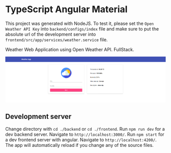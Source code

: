 # TypeScript Angular Material

This project was generated with NodeJS. To test it, please set the `Open Weather API Key` into `backend/configs/index` file and make sure to put the absolute url of the development server into `frontend/src/app/services/weather.service` file.

Weather Web Application using Open Weather API. FullStack.

![TypeScript Angular Material](./typescript-angular-material.png)

## Development server

Change directory with `cd ./backend` or `cd ./frontend`. Run `npm run dev` for a dev backend server. Navigate to `http://localhost:3000/`. Run `npm start` for a dev frontend server with angular. Navigate to `http://localhost:4200/`. The app will automatically reload if you change any of the source files.